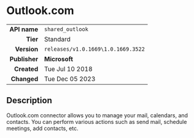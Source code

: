 # Outlook.com
| | |
|-:|-|
|**API name**|`shared_outlook`|
|**Tier**|Standard|
|**Version**|`releases/v1.0.1669\1.0.1669.3522`|
|**Publisher**|**Microsoft**|
|**Created**|Tue Jul 10 2018|
|**Changed**|Tue Dec 05 2023|

## Description
Outlook.com connector allows you to manage your mail, calendars, and contacts. You can perform various actions such as send mail, schedule meetings, add contacts, etc.
